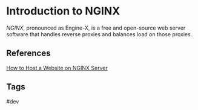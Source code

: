# Introduction to NGINX

*NGINX*, pronounced as Engine-X, is a free and open-source web server software that handles reverse proxies and balances load on those proxies.

## References
[How to Host a Website on NGINX Server](https://www.linuxshelltips.com/install-nginx-in-linux/)

## Tags
#dev
